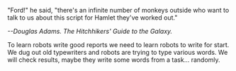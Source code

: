 "Ford!" he said, "there's an infinite number of monkeys outside who want to talk to us about this script for
Hamlet they've worked out."

*--Douglas Adams. The Hitchhikers' Guide to the Galaxy.*

To learn robots write good reports we need to learn robots to write for start.
We dug out old typewriters and robots are trying to type various words.
We will check results, maybe they write some words from a task... randomly.
